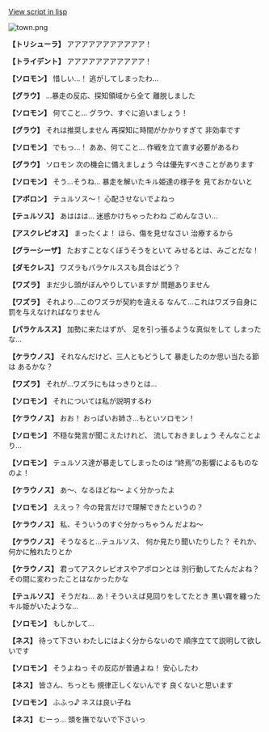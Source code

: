 [View script in lisp](../scripts/210141073.txt)

![town.png](../images/backgrounds/town.png)

**【トリシューラ】**
アアアアアアアアアアア！

**【トライデント】**
アアアアアアアアアアア！

**【ソロモン】**
惜しい…！
逃がしてしまったわ…

**【グラウ】**
…暴走の反応、探知領域から全て
離脱しました

**【ソロモン】**
何てこと…
グラウ、すぐに追いましょう！

**【グラウ】**
それは推奨しません
再探知に時間がかかりすぎて
非効率です

**【ソロモン】**
でもっ…！
ああ、何てこと…
作戦を立て直す必要があるわ

**【グラウ】**
ソロモン
次の機会に備えましょう
今は優先すべきことがあります

**【ソロモン】**
そう…そうね…
暴走を解いたキル姫達の様子を
見ておかないと

**【アポロン】**
テュルソス～！
心配させないでよねっ

**【テュルソス】**
あははは…
迷惑かけちゃったわね
ごめんなさい…

**【アスクレピオス】**
まったくよ！
ほら、傷を見せなさい
治療するから

**【グラーシーザ】**
たおすことなくぼうそうをといて
みせるとは、みごとだな！

**【ダモクレス】**
ワズラもパラケルススも具合はどう？

**【ワズラ】**
まだ少し頭がぼんやりしていますが
問題ありません

**【ワズラ】**
それより…このワズラが契約を違える
なんて…これはワズラ自身に
罰を与えなければなりません

**【パラケルスス】**
加勢に来たはずが、
足を引っ張るような真似をして
しまったな…

**【ケラウノス】**
それなんだけど、三人ともどうして
暴走したのか思い当たる節は
あるかな？

**【ワズラ】**
それが…ワズラにもはっきりとは…

**【ソロモン】**
それについては私が説明するわ

**【ケラウノス】**
おお！
おっぱいお姉さ…もといソロモン！

**【ソロモン】**
不穏な発言が聞こえたけれど、
流しておきましょう
そんなことより…

**【ソロモン】**
テュルソス達が暴走してしまったのは
“終焉”の影響によるものなのよ！

**【ケラウノス】**
あ～、なるほどね～
よく分かったよ

**【ソロモン】**
ええっ？
今の発言だけで理解できたというの？

**【ケラウノス】**
私、そういうのすぐ分かっちゃうん
だよね～

**【ケラウノス】**
そうなると…テュルソス、
何か見たり聞いたりした？
それか、何かに触れたりとか

**【ケラウノス】**
君ってアスクレピオスやアポロンとは
別行動してたんだよね？
その間に変わったことはなかったかな

**【テュルソス】**
そうだね…
あ！そういえば見回りをしてたとき
黒い霧を纏ったキル姫がいたような…

**【ソロモン】**
もしかして…

**【ネス】**
待って下さい
わたしにはよく分からないので
順序立てて説明して欲しいです

**【ソロモン】**
そうよねっ
その反応が普通よね！
安心したわ

**【ネス】**
皆さん、ちっとも
規律正しくないんです
良くないと思います

**【ソロモン】**
ふふっ♪
ネスは良い子ね

**【ネス】**
むーっ…
頭を撫でないで下さいっ
